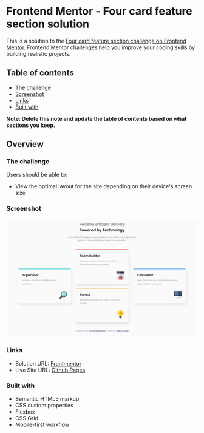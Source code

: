 # Frontend Mentor - Four card feature section solution

This is a solution to the [Four card feature section challenge on Frontend Mentor](https://www.frontendmentor.io/challenges/four-card-feature-section-weK1eFYK). Frontend Mentor challenges help you improve your coding skills by building realistic projects. 

## Table of contents

- [The challenge](#the-challenge)
- [Screenshot](#screenshot)
- [Links](#links)
- [Built with](#built-with)

**Note: Delete this note and update the table of contents based on what sections you keep.**

## Overview

### The challenge

Users should be able to:

- View the optimal layout for the site depending on their device's screen size

### Screenshot

![](./images/solution.png)


### Links

- Solution URL: [Frontmentor](https://your-solution-url.com)
- Live Site URL: [Github Pages](https://your-live-site-url.com)


### Built with

- Semantic HTML5 markup
- CSS custom properties
- Flexbox
- CSS Grid
- Mobile-first workflow
